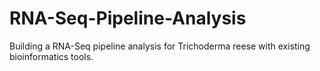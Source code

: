 # RNA-Seq-Pipeline-Analysis
Building a RNA-Seq pipeline analysis for Trichoderma reese with existing bioinformatics tools.  

